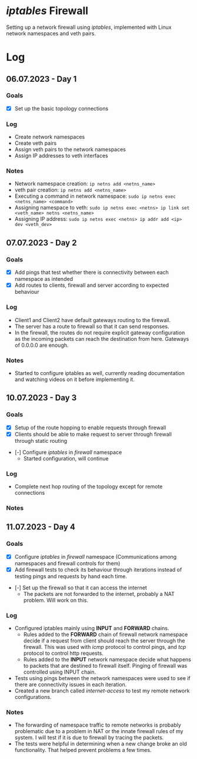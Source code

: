 # *iptables* Firewall
Setting up a network firewall using *iptables*, implemented with Linux network namespaces and veth pairs.

# Log
## 06.07.2023 - Day 1
### Goals
- [x] Set up the basic topology connections
### Log
- Create network namespaces
- Create veth pairs 
- Assign veth pairs to the network namespaces
- Assign IP addresses to veth interfaces
### Notes
- Network namespace creation: `ip netns add <netns_name>`
- veth pair creation: `ip netns add <netns_name>`
- Executing a command in network namespace: `sudo ip netns exec <netns_name> <command>`
- Assigning namespace to veth: `sudo ip netns exec <netns> ip link set <veth_name> netns <netns_name>`
- Assigning IP address: `sudo ip netns exec <netns> ip addr add <ip> dev <veth_dev>`
## 07.07.2023 - Day 2
### Goals
- [x] Add pings that test whether there is connectivity between each namespace as intended 
- [x] Add routes to clients, firewall and server according to expected behaviour
### Log
- Client1 and Client2 have default gateways routing to the firewall. 
- The server has a route to firewall so that it can send responses.
- In the firewall, the routes do not require explicit gateway configuration as the incoming packets can reach the destination from here. Gateways of 0.0.0.0 are enough.
### Notes
- Started to configure iptables as well, currently reading documentation and watching videos on it before implementing it.
## 10.07.2023 - Day 3
### Goals
- [x] Setup of the route hopping to enable requests through firewall
- [x] Clients should be able to make request to server through firewall through static routing 
- [-] Configure *iptables* in *firewall* namespace 
	- Started configuration, will continue
### Log
- Complete next hop routing of the topology except for remote connections
### Notes
## 11.07.2023 - Day 4
### Goals
- [x] Configure *iptables* in *firewall* namespace (Communications among namespaces and firewall controls for them)
- [x] Add firewall tests to check its behaviour through iterations instead of testing pings and requests by hand each time.
- [-] Set up the firewall so that it can access the internet
	- The packets are not forwarded to the internet, probably a NAT problem. Will work on this.
### Log
- Configured iptables mainly using **INPUT** and **FORWARD** chains.
	- Rules added to the **FORWARD** chain of firewall network namespace decide if a request from client should reach the server through the firewall. This was used with *icmp* protocol to control pings, and *tcp* protocol to control http requests.
	- Rules added to the **INPUT** network namespace decide what happens to packets that are destined to firewall itself. Pinging of firewall was controlled using INPUT chain.
- Tests using pings between the network namespaces were used to see if there are connectivity issues in each iteration. 
- Created a new branch called *internet-access* to test my remote network configurations.

### Notes
- The forwarding of namespace traffic to remote networks is probably problematic due to a problem in NAT or the innate firewall rules of my system. I will test if it is due to firewall by tracing the packets.
- The tests were helpful in determining when a new change broke an old functionality. That helped prevent problems a few times.
